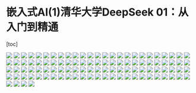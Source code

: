 嵌入式AI(1)清华大学DeepSeek 01：从入门到精通
===
[toc]


![](./images/Page_1_docsmall.com.jpg)
![](./images/Page_2_docsmall.com.jpg)
![](./images/Page_3_docsmall.com.jpg)
![](./images/Page_4_docsmall.com.jpg)
![](./images/Page_5_docsmall.com.jpg)
![](./images/Page_6_docsmall.com.jpg)
![](./images/Page_7_docsmall.com.jpg)
![](./images/Page_8_docsmall.com.jpg)
![](./images/Page_9_docsmall.com.jpg)
![](./images/Page_10_docsmall.com.jpg)
![](./images/Page_11_docsmall.com.jpg)
![](./images/Page_12_docsmall.com.jpg)
![](./images/Page_13_docsmall.com.jpg)
![](./images/Page_14_docsmall.com.jpg)
![](./images/Page_15_docsmall.com.jpg)
![](./images/Page_16_docsmall.com.jpg)
![](./images/Page_17_docsmall.com.jpg)
![](./images/Page_18_docsmall.com.jpg)
![](./images/Page_19_docsmall.com.jpg)
![](./images/Page_20_docsmall.com.jpg)
![](./images/Page_21_docsmall.com.jpg)
![](./images/Page_22_docsmall.com.jpg)
![](./images/Page_23_docsmall.com.jpg)
![](./images/Page_24_docsmall.com.jpg)
![](./images/Page_25_docsmall.com.jpg)
![](./images/Page_26_docsmall.com.jpg)
![](./images/Page_27_docsmall.com.jpg)
![](./images/Page_28_docsmall.com.jpg)
![](./images/Page_29_docsmall.com.jpg)
![](./images/Page_30_docsmall.com.jpg)
![](./images/Page_31_docsmall.com.jpg)
![](./images/Page_32_docsmall.com.jpg)
![](./images/Page_33_docsmall.com.jpg)
![](./images/Page_34_docsmall.com.jpg)
![](./images/Page_35_docsmall.com.jpg)
![](./images/Page_36_docsmall.com.jpg)
![](./images/Page_37_docsmall.com.jpg)
![](./images/Page_38_docsmall.com.jpg)
![](./images/Page_39_docsmall.com.jpg)
![](./images/Page_40_docsmall.com.jpg)
![](./images/Page_41_docsmall.com.jpg)
![](./images/Page_42_docsmall.com.jpg)
![](./images/Page_43_docsmall.com.jpg)
![](./images/Page_44_docsmall.com.jpg)
![](./images/Page_45_docsmall.com.jpg)
![](./images/Page_46_docsmall.com.jpg)
![](./images/Page_47_docsmall.com.jpg)
![](./images/Page_48_docsmall.com.jpg)
![](./images/Page_49_docsmall.com.jpg)
![](./images/Page_50_docsmall.com.jpg)
![](./images/Page_51_docsmall.com.jpg)
![](./images/Page_52_docsmall.com.jpg)
![](./images/Page_53_docsmall.com.jpg)
![](./images/Page_54_docsmall.com.jpg)
![](./images/Page_55_docsmall.com.jpg)
![](./images/Page_56_docsmall.com.jpg)
![](./images/Page_57_docsmall.com.jpg)
![](./images/Page_58_docsmall.com.jpg)
![](./images/Page_59_docsmall.com.jpg)
![](./images/Page_60_docsmall.com.jpg)
![](./images/Page_61_docsmall.com.jpg)
![](./images/Page_62_docsmall.com.jpg)
![](./images/Page_63_docsmall.com.jpg)
![](./images/Page_64_docsmall.com.jpg)
![](./images/Page_65_docsmall.com.jpg)
![](./images/Page_66_docsmall.com.jpg)
![](./images/Page_67_docsmall.com.jpg)
![](./images/Page_68_docsmall.com.jpg)
![](./images/Page_69_docsmall.com.jpg)
![](./images/Page_70_docsmall.com.jpg)
![](./images/Page_71_docsmall.com.jpg)
![](./images/Page_72_docsmall.com.jpg)
![](./images/Page_73_docsmall.com.jpg)
![](./images/Page_74_docsmall.com.jpg)
![](./images/Page_75_docsmall.com.jpg)
![](./images/Page_76_docsmall.com.jpg)
![](./images/Page_77_docsmall.com.jpg)
![](./images/Page_78_docsmall.com.jpg)
![](./images/Page_79_docsmall.com.jpg)
![](./images/Page_80_docsmall.com.jpg)
![](./images/Page_81_docsmall.com.jpg)
![](./images/Page_82_docsmall.com.jpg)
![](./images/Page_83_docsmall.com.jpg)
![](./images/Page_84_docsmall.com.jpg)
![](./images/Page_85_docsmall.com.jpg)
![](./images/Page_86_docsmall.com.jpg)
![](./images/Page_87_docsmall.com.jpg)
![](./images/Page_88_docsmall.com.jpg)
![](./images/Page_89_docsmall.com.jpg)
![](./images/Page_90_docsmall.com.jpg)
![](./images/Page_91_docsmall.com.jpg)
![](./images/Page_92_docsmall.com.jpg)
![](./images/Page_93_docsmall.com.jpg)
![](./images/Page_94_docsmall.com.jpg)
![](./images/Page_95_docsmall.com.jpg)
![](./images/Page_96_docsmall.com.jpg)
![](./images/Page_97_docsmall.com.jpg)
![](./images/Page_98_docsmall.com.jpg)
![](./images/Page_99_docsmall.com.jpg)
![](./images/Page_100_docsmall.com.jpg)
![](./images/Page_101_docsmall.com.jpg)
![](./images/Page_102_docsmall.com.jpg)
![](./images/Page_103_docsmall.com.jpg)
![](./images/Page_104_docsmall.com.jpg)



  